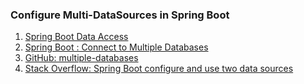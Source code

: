 ### Configure Multi-DataSources in Spring Boot

1. [Spring Boot Data Access](https://docs.spring.io/spring-boot/how-to/data-access.html)
2. [Spring Boot : Connect to Multiple Databases](https://mookypoo.medium.com/spring-boot-connect-to-multiple-databases-4cd56773fbcc)
3. [GitHub: multiple-databases](https://github.com/mookypoo/multiple-databases)
4. [Stack Overflow: Spring Boot configure and use two data sources](https://stackoverflow.com/questions/30337582/spring-boot-configure-and-use-two-data-sources)